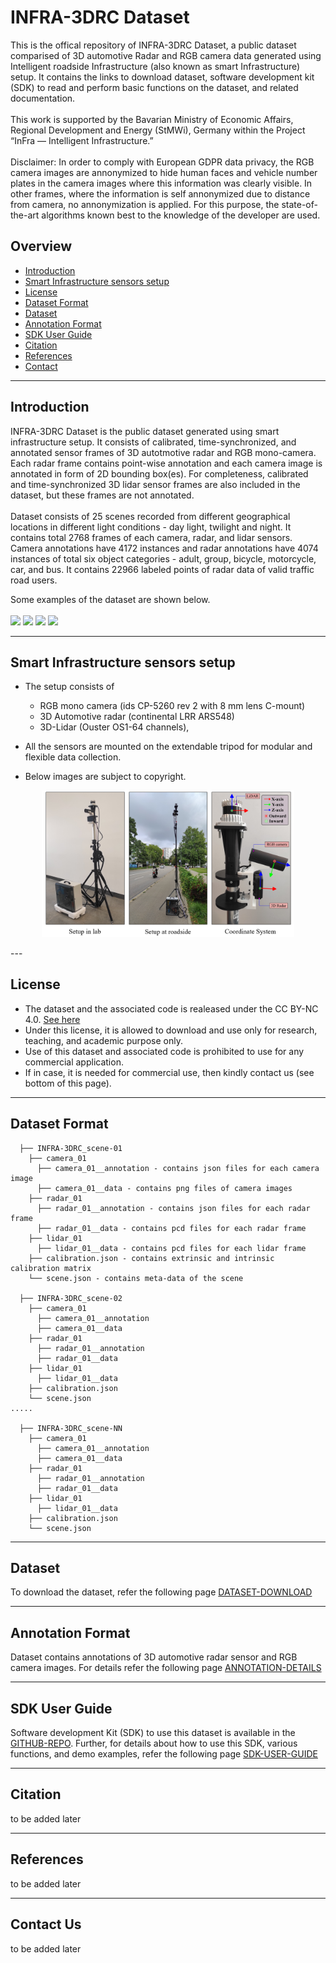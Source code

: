 # INFRA-3DRC Dataset
This is the offical repository of INFRA-3DRC Dataset, a public dataset comparised of 3D automotive Radar and RGB camera data generated using Intelligent roadside Infrastructure (also known as smart Infrastructure) setup. It contains the links to download dataset, software development kit (SDK) to read and perform basic functions on the dataset, and related documentation.
<br/>
<br/>
This work is supported by the Bavarian Ministry of Economic Affairs, Regional Development and Energy (StMWi), Germany within the Project “InFra — Intelligent Infrastructure.” 
<br/>
<br/>
Disclaimer: In order to comply with European GDPR data privacy, the RGB camera images are annonymized to hide human faces and vehicle number plates in the camera images where this information was clearly visible. In other frames, where the information is self annonymized due to distance from camera, no annonymization is applied. For this purpose, the state-of-the-art algorithms known best to the knowledge of the developer are used.



## Overview
- [Introduction](#introduction)
- [Smart Infrastructure sensors setup](#smart-infrastructure-sensors-setup)
- [License](#license)
- [Dataset Format](#dataset-format)
- [Dataset](#dataset)
- [Annotation Format](#annotation-format)
- [SDK User Guide](#sdk-user-guide)
- [Citation](#citation)
- [References](#references)
- [Contact](#contact)

---

## Introduction
INFRA-3DRC Dataset is the public dataset generated using smart infrastructure setup. It consists of calibrated, time-synchronized, and annotated sensor frames of 3D autotmotive radar and RGB mono-camera. Each radar frame contains point-wise annotation and each camera image is annotated in form of 2D bounding box(es). For completeness, calibrated and time-synchronized 3D lidar sensor frames are also included in the dataset, but these frames are not annotated.  
<br />
Dataset consists of 25 scenes recorded from different geographical locations in different light conditions - day light, twilight and night. It contains total 2768 frames of each camera, radar, and lidar sensors. Camera annotations have 4172 instances and radar annotations have 4074 instances of total six object categories - adult, group, bicycle, motorcycle, car, and bus. It contains 22966 labeled points of radar data of valid traffic road users.   

Some examples of the dataset are shown below.  
<br/>
<img src="docs/gifs/INFRA-3DRC_scene-13.gif" width="80%" >
<img src="docs/gifs/INFRA-3DRC_scene-15.gif" width="80%">
<img src="docs/gifs/INFRA-3DRC_scene-18.gif" width="80%">
<img src="docs/gifs/INFRA-3DRC_scene-21.gif" width="80%"> 


---

## Smart Infrastructure sensors setup
* The setup consists of 
  * RGB mono camera (ids CP-5260 rev 2 with 8 mm lens C-mount)
  * 3D Automotive radar (continental LRR ARS548) 
  * 3D-Lidar (Ouster OS1-64 channels),

* All the sensors are mounted on the extendable tripod for modular and flexible data collection.
* Below images are subject to copyright.

<p align="center">
<img  src="docs/images/setup.png" width="80%" />
</p>
---

## License

* The dataset and the associated code is realeased under the CC BY-NC 4.0. [See here](https://creativecommons.org/licenses/by-nc/4.0/legalcode.en)
* Under this license, it is allowed to download and use only for research, teaching, and academic purpose only.
* Use of this dataset and associated code is prohibited to use for any commercial application.
* If in case, it is needed for commercial use, then kindly contact us (see bottom of this page). 

---

## Dataset Format
```---
  ├── INFRA-3DRC_scene-01
    ├── camera_01
      ├── camera_01__annotation - contains json files for each camera image
      ├── camera_01__data - contains png files of camera images
    ├── radar_01
      ├── radar_01__annotation - contains json files for each radar frame
      ├── radar_01__data - contains pcd files for each radar frame
    ├── lidar_01
      ├── lidar_01__data - contains pcd files for each lidar frame
    ├── calibration.json - contains extrinsic and intrinsic calibration matrix
    └── scene.json - contains meta-data of the scene

  ├── INFRA-3DRC_scene-02
    ├── camera_01
      ├── camera_01__annotation
      ├── camera_01__data
    ├── radar_01
      ├── radar_01__annotation
      ├── radar_01__data
    ├── lidar_01
      ├── lidar_01__data
    ├── calibration.json
    └── scene.json
.....

  ├── INFRA-3DRC_scene-NN
    ├── camera_01
      ├── camera_01__annotation
      ├── camera_01__data
    ├── radar_01
      ├── radar_01__annotation
      ├── radar_01__data
    ├── lidar_01
      ├── lidar_01__data
    ├── calibration.json
    └── scene.json
```

---

## Dataset

To download the dataset, refer the following page [DATASET-DOWNLOAD](docs/DOWNLOAD_DATASET.md)

---

## Annotation Format

Dataset contains annotations of 3D automotive radar sensor and RGB camera images. For details refer the following page [ANNOTATION-DETAILS](docs/ANNOTATION_DETAILS.md)

---

## SDK User Guide

Software development Kit (SDK) to use this dataset is available in the [GITHUB-REPO](https://github.com/FraunhoferIVI/INFRA-3DRC-Dataset). Further, for details about how to use this SDK, various functions, and demo examples, refer the following page [SDK-USER-GUIDE](docs/SDK_USER_GUIDE.md)

---

## Citation

to be added later

---

## References

to be added later

---

## Contact Us

to be added later
